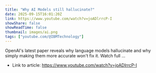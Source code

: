 ```yaml
---
title: "Why AI Models still hallucinate?​"
date: 2025-09-15T16:01:20Z
link: https://www.youtube.com/watch?v=joADlrrcP-I
showShare: false
showReadTime: false
thumbnail: images/ai.png
tags: ["youtube.com/@IBMTechnology"]
---
```

OpenAI's latest paper reveals why language models hallucinate and why simply making them more accurate won't fix it. Watch full ...

- Link to article: https://www.youtube.com/watch?v=joADlrrcP-I